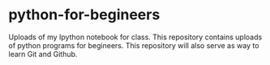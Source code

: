# python-for-begineers
Uploads of my Ipython notebook for class.
This repository contains uploads of python programs for begineers.  This repository will also serve as way to learn Git and Github.
